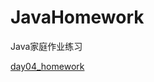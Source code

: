 # JavaHomework
Java家庭作业练习


[day04_homework](https://github.com/sixleaves/JavaHomework/tree/master/chapter1/src/main/java/day04/homework)
